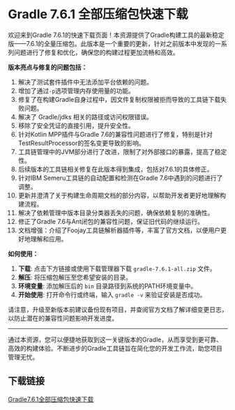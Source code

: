 # Gradle 7.6.1 全部压缩包快速下载

欢迎来到Gradle 7.6.1的快速下载页面！本资源提供了Gradle构建工具的最新稳定版——7.6.1的全量压缩包。此版本是一个重要的更新，针对之前版本中发现的一系列问题进行了修复和优化，确保您的构建过程更加流畅和高效。

**版本亮点与修复的问题包括：**
1. 解决了测试套件插件中无法添加平台依赖的问题。
2. 增加了通过`-p`选项管理内存使用量的功能。
3. 修复了在构建Gradle自身过程中，因文件复制权限被拒而导致的工具链下载失败问题。
4. 解决了 Gradle/jdks 相关的路径或访问权限错误。
5. 移除了安全凭证的直接引用，提升安全性。
6. 针对Kotlin MPP插件与Gradle 7.6的兼容性问题进行了修复，特别是针对TestResultProcessor的签名变更导致的影响。
7. 工具链管理中的JVM部分进行了改进，限制了对外部接口的暴露，提高了稳定性。
8. 后续版本的工具链相关修复在此版本得到集成，包括对7.6.1的具体修正。
9. 针对IBM Semeru工具链的自动配置和检测在Gradle 7.6中遇到的问题进行了调整。
10. 更新并澄清了关于构建生命周期文档的部分内容，以帮助开发者更好地理解构建流程。
11. 解决了依赖管理中版本目录分类器丢失的问题，确保依赖复制的准确性。
12. 修正了Gradle 7.6与Ant闭包的兼容性问题，保证旧代码的继续运行。
13. 文档增强：介绍了Foojay工具链解析器插件等，丰富了官方文档，以便用户更好地理解和应用。

**如何使用：**
1. **下载**: 点击下方链接或使用下载管理器下载 `gradle-7.6.1-all.zip` 文件。
2. **解压**: 将压缩包解压至您希望安装的目录。
3. **环境变量**: 添加解压后的 `bin` 目录路径到系统的PATH环境变量中。
4. **开始使用**: 打开命令行或终端，输入 `gradle -v` 来验证安装是否成功。

请注意，升级至新版本前建议备份现有项目，并查阅官方文档了解详细变更日志，以防止潜在的兼容性问题影响开发进度。

---

通过本资源，您可以便捷地获取到这一关键版本的Gradle，从而享受到更可靠、高效的构建体验。不断进步的Gradle工具链旨在简化您的开发工作流，助您项目管理无忧。

## 下载链接

[Gradle7.6.1全部压缩包快速下载](https://pan.quark.cn/s/e621170103d7)